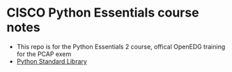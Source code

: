 # CISCO Python Essentials course notes
- This repo is for the Python Essentials 2 course, offical OpenEDG training for the PCAP exem
- [Python Standard Library](https://docs.python.org/3/library/index.html)
